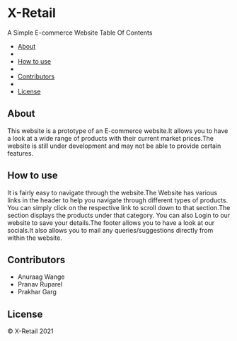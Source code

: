 # X-Retail
A Simple E-commerce Website
Table Of Contents

* [About](#about)
* 
* [How to use](#how-to-use)
* 
* [Contributors](#contributors)
* 
* [License](#license)

## About
This website is a prototype of an E-commerce website.It allows you to have a look at a wide range of products with their current market prices.The website is still under 
development and may not be able to provide certain features.

## How to use
It is fairly easy to navigate through the website.The Website has various links in the header to help you navigate through different types of products.
You can simply click on the respective link to scroll down to that section.The section displays the products under that category.
You can also Login to our website to save your details.The footer allows you to have a look at our socials.It also allows you to mail any queries/suggestions directly from 
within the website.

## Contributors
* Anuraag Wange
* Pranav Ruparel
* Prakhar Garg

## License
© X-Retail 2021
